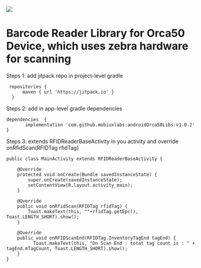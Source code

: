 [![](https://jitpack.io/v/mobiuxlabs/androidOrca50Libs.svg)](https://jitpack.io/#mobiuxlabs/androidOrca50Libs)


# Barcode Reader Library for Orca50 Device, which uses zebra hardware for scanning

Steps 1: add jitpack repo in project-level gradle
   
     repositories {
          maven { url 'https://jitpack.io' }
      } 

Steps 2: add in app-level gradle dependencies

    dependencies  {
 	       implementation 'com.github.mobiuxlabs:androidOrca50Libs:v1.0.2'
    }
    
Steps 3: extends RFIDReaderBaseActivity in you activity and override onRfidScan(RFIDTag rfidTag)

    public class MainActivity extends RFIDReaderBaseActivity {
   
        @Override
        protected void onCreate(Bundle savedInstanceState) {
            super.onCreate(savedInstanceState);
            setContentView(R.layout.activity_main); 
        }
    
        @Override
        public void onRfidScan(RFIDTag rfidTag) {
            Toast.makeText(this, ""+rfidTag.getEpc(), Toast.LENGTH_SHORT).show(); 
        }
        
        @Override
        public void onRFIDScanEnd(RFIDTag.InventoryTagEnd tagEnd) {
              Toast.makeText(this, "On Scan End : totat tag count is : " + tagEnd.mTagCount, Toast.LENGTH_SHORT).show();
        }    
    }
